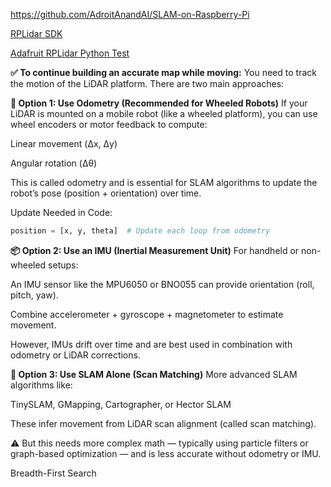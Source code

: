https://github.com/AdroitAnandAI/SLAM-on-Raspberry-Pi

[RPLidar SDK](https://www.robotshop.com/products/rplidar-a1m8-360-degree-laser-scanner-development-kit)

[Adafruit RPLidar Python Test](https://docs.circuitpython.org/projects/rplidar/en/latest/examples.html)

**✅ To continue building an accurate map while moving:**
You need to track the motion of the LiDAR platform. There are two main approaches:

**🧭 Option 1: Use Odometry (Recommended for Wheeled Robots)**
If your LiDAR is mounted on a mobile robot (like a wheeled platform), you can use wheel encoders or motor feedback to compute:

Linear movement (Δx, Δy)

Angular rotation (Δθ)

This is called odometry and is essential for SLAM algorithms to update the robot’s pose (position + orientation) over time.

Update Needed in Code:

```python
position = [x, y, theta]  # Update each loop from odometry
```

**📦 Option 2: Use an IMU (Inertial Measurement Unit)**
For handheld or non-wheeled setups:

An IMU sensor like the MPU6050 or BNO055 can provide orientation (roll, pitch, yaw).

Combine accelerometer + gyroscope + magnetometer to estimate movement.

However, IMUs drift over time and are best used in combination with odometry or LiDAR corrections.

**🧠 Option 3: Use SLAM Alone (Scan Matching)**
More advanced SLAM algorithms like:

TinySLAM, GMapping, Cartographer, or Hector SLAM

These infer movement from LiDAR scan alignment (called scan matching).

⚠️ But this needs more complex math — typically using particle filters or graph-based optimization — and is less accurate without odometry or IMU.


Breadth-First Search